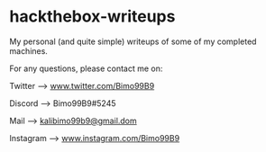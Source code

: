 # hackthebox-writeups

My personal (and quite simple) writeups of some of my completed machines.



For any questions, please contact me on:

  Twitter --> www.twitter.com/Bimo99B9
  
  Discord --> Bimo99B9#5245
  
  Mail --> kalibimo99b9@gmail.dom
  
  Instagram --> www.instagram.com/Bimo99B9
  
